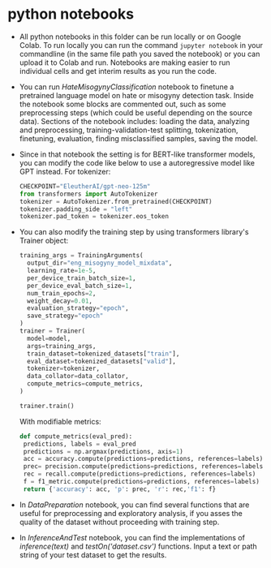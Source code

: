  # python notebooks
 * All python notebooks in this folder can be run locally or on Google Colab. To run locally you can run the command ``` jupyter notebook ``` in your commandline (in the same file path you saved the notebook) or you can upload it to Colab and run. Notebooks are making easier to run individual cells and get interim results as you run the code.
 * You can run *HateMisogynyClassification* notebook to finetune a pretrained language model on hate or misogyny detection task. Inside the notebook some blocks are commented out, such as some preprocessing steps (which could be useful depending on the source data). Sections of the notebook includes: loading the data, analyzing and preprocessing, training-validation-test splitting, tokenization, finetuning, evaluation, finding misclassified samples, saving the model.
 * Since in that notebook the setting is for BERT-like transformer models, you can modify the code like below to use a autoregressive model like GPT instead. For tokenizer:
   ```python
   CHECKPOINT="EleutherAI/gpt-neo-125m"
   from transformers import AutoTokenizer
   tokenizer = AutoTokenizer.from_pretrained(CHECKPOINT)
   tokenizer.padding_side = "left"
   tokenizer.pad_token = tokenizer.eos_token
   ```
* You can also modify the training step by using transformers library's Trainer object:
  ```python
  training_args = TrainingArguments(
    output_dir="eng_misogyny_model_mixdata",
    learning_rate=1e-5,
    per_device_train_batch_size=1,
    per_device_eval_batch_size=1,
    num_train_epochs=2,
    weight_decay=0.01,
    evaluation_strategy="epoch",
    save_strategy="epoch"
  )
  trainer = Trainer(
    model=model,
    args=training_args,
    train_dataset=tokenized_datasets["train"],
    eval_dataset=tokenized_datasets["valid"],
    tokenizer=tokenizer,
    data_collator=data_collator,
    compute_metrics=compute_metrics,
  )

  trainer.train()
  ```
  With modifiable metrics:
  
  ```python
  def compute_metrics(eval_pred):
   predictions, labels = eval_pred
   predictions = np.argmax(predictions, axis=1)
   acc = accuracy.compute(predictions=predictions, references=labels)
   prec= precision.compute(predictions=predictions, references=labels)
   rec = recall.compute(predictions=predictions, references=labels)
   f = f1_metric.compute(predictions=predictions, references=labels)
   return {'accuracy': acc, 'p': prec, 'r': rec,'f1': f}
  ```
   
 * In *DataPreparation* notebook, you can find several functions that are useful for preprocessing and exploratory analysis, if you asses the quality of the dataset without proceeding with training step.
   
 * In *InferenceAndTest* notebook, you can find the implementations of *inference(text)* and *testOn('dataset.csv')* functions. Input a text or path string of your test dataset to get the results. 
